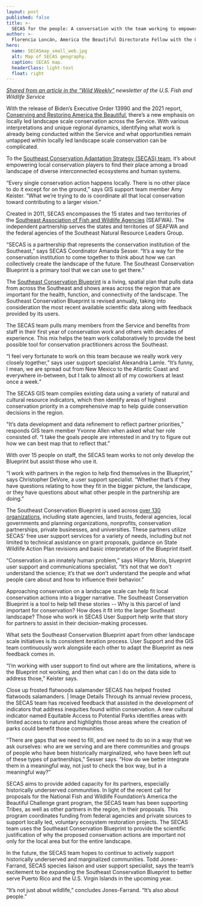 ```yaml
---
layout: post
published: false
title: >-
  SECAS for the people: A conversation with the team working to empower communities
author: >-
  Florencia Loncán, America the Beautiful Directorate Fellow with the U.S. Fish and Wildlife Service
hero:
  name: SECASmap_small_web.jpg
  alt: Map of SECAS geography.
  caption: SECAS map.
  headerClass: light-text
  float: right
---
```

_[Shared from an article in the “Wild Weekly”](https://www.fws.gov/story/2022-08/southeast-conservation-adaptation-strategy-people) newsletter of the U.S. Fish and Wildlife Service_

With the release of Biden’s Executive Order 13990 and the 2021 report, [Conserving and Restoring America the Beautiful](https://www.doi.gov/sites/doi.gov/files/report-conserving-and-restoring-america-the-beautiful-2021.pdf), there’s a new emphasis on locally led landscape scale conservation across the Service. With various interpretations and unique regional dynamics, identifying what work is already being conducted within the Service and what opportunities remain untapped within locally led landscape scale conservation can be complicated.<!--more-->

To the [Southeast Conservation Adaptation Strategy (SECAS) team](https://secassoutheast.org/staff), it’s about empowering local conservation players to find their place among a  broad landscape of diverse interconnected ecosystems and human systems.

“Every single conservation action happens locally. There is no other place to do it except for on the ground,” says GIS support team member Amy Keister. “What we’re trying to do is coordinate all that local conservation toward contributing to a larger vision.”

Created in 2011, SECAS encompasses the 15 states and two territories of the [Southeast Association of Fish and Wildlife Agencies](https://seafwa.org/) (SEAFWA). The independent partnership serves the states and territories of SEAFWA and the federal agencies of the Southeast Natural Resource Leaders Group.

“SECAS is a partnership that represents the conservation institution of the Southeast,” says SECAS Coordinator Amanda Sesser. “It’s a way for the conservation institution to come together to think about how we can collectively create the landscape of the future. The Southeast Conservation Blueprint is a primary tool that we can use to get there.”

The [Southeast Conservation Blueprint](https://secassoutheast.org/blueprint) is a living, spatial plan that pulls data from across the Southeast and shows areas across the region that are important for the health, function, and connectivity of the landscape. The Southeast Conservation Blueprint is revised annually, taking into consideration the most recent available scientific data along with feedback provided by its users.

The SECAS team pulls many members from the Service and benefits from staff in their first year of conservation work and others with decades of experience. This mix helps the team work collaboratively to provide the best possible tool for conservation practitioners across the Southeast.

“I feel very fortunate to work on this team because we really work very closely together,” says  user support specialist Alexandria Lamle. “It’s funny, I mean, we are spread out from New Mexico to the Atlantic Coast and everywhere in-between, but I talk to almost all of my coworkers at least once a week.”

The SECAS GIS team compiles existing data using a variety of natural  and cultural resource indicators, which then identify areas of highest conservation priority in a comprehensive map to help guide conservation decisions in the region. 

"It’s data development and data refinement to reflect partner priorities,” responds GIS team member Yvonne Allen when asked what her role consisted of. “I take the goals people are interested in and try to figure out how we can best map that to reflect that.”

With over 15 people on staff, the SECAS team works to not only develop the Blueprint but assist those who use it.

“I work with partners in the region to help find themselves in the Blueprint,” says Christopher DeVore, a user support specialist. “Whether that’s if they have questions relating to how they fit in the bigger picture, the landscape, or they have questions about what other people in the partnership are doing.”

The Southeast Conservation Blueprint is used across [over 130 organizations](https://secassoutheast.org/organizations-using-the-blueprint), including state agencies, land trusts, federal agencies, local governments and planning organizations, nonprofits, conservation partnerships, private businesses, and universities. These partners utilize SECAS’ free user support services for a variety of needs, including but not limited to technical assistance on grant proposals, guidance on State Wildlife Action Plan revisions and basic interpretation of the Blueprint itself.

“Conservation is an innately human problem,” says Hilary Morris, blueprint user support and communications specialist. “It’s not that we don’t understand the science; it’s that we don’t understand the people and what people care about and how to influence their behavior.”

Approaching conservation on a landscape scale can help fit local conservation actions into a bigger narrative. The Southeast Conservation Blueprint is a tool to help tell these stories -- Why is this parcel of land important for conservation? How does it fit into the larger Southeast landscape? Those who work in SECAS User Support help write that story for partners to assist in their decision-making processes. 

What sets the Southeast Conservation Blueprint apart from other landscape scale initiatives is its consistent iteration process. User Support and the GIS team continuously work alongside each other to adapt the Blueprint as new feedback comes in.

“I’m working with user support to find out where are the limitations, where is the Blueprint not working, and then what can I do on the data side to address those,” Keister says.

Close up frosted flatwoods salamander
SECAS has helped frosted flatwoods salamanders. | Image Details
Through its annual review process, the SECAS team has received feedback that assisted in the development of indicators that address inequities found within conservation. A new cultural indicator named Equitable Access to Potential Parks identifies areas with limited access to nature and highlights those areas where the creation of parks could benefit those communities.

“There are gaps that we need to fill, and we need to do so in a way that we ask ourselves: who are we serving and are there communities and groups of people who have been historically marginalized, who have been left out of these types of partnerships,” Sesser says. “How do we better integrate them in a meaningful way, not just to check the box way, but in a meaningful way?”

SECAS aims to provide added capacity for its partners, especially historically underserved communities. In light of the recent call for proposals for the National Fish and Wildlife Foundation’s America the Beautiful Challenge grant program, the SECAS team has been supporting Tribes, as well as other partners in the region, in their proposals. This program coordinates funding from federal agencies and private sources to support locally led, voluntary ecosystem restoration projects. The SECAS team uses the Southeast Conservation Blueprint to provide the scientific justification of why the proposed conservation actions are important not only for the local area but for the entire landscape. 

In the future, the SECAS team hopes to continue to actively support historically underserved and marginalized communities. Todd Jones-Farrand, SECAS species liaison and user support specialist, says the team’s excitement to be expanding the Southeast Conservation Blueprint to better serve Puerto Rico and the U.S. Virgin Islands in the upcoming year.

“It’s not just about wildlife,” concludes Jones-Farrand. “It’s also about people.”
